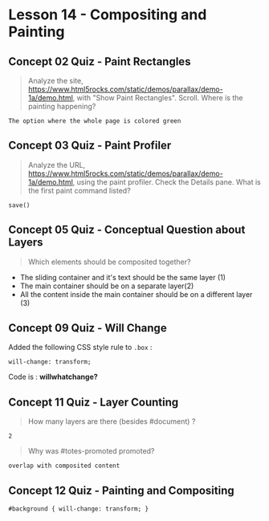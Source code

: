 # Lesson 14 - Compositing and Painting

## Concept 02 Quiz - Paint Rectangles

> Analyze the site, https://www.html5rocks.com/static/demos/parallax/demo-1a/demo.html, with "Show Paint Rectangles". Scroll. Where is the painting happening?

`The option where the whole page is colored green`

## Concept 03 Quiz - Paint Profiler

> Analyze the URL, https://www.html5rocks.com/static/demos/parallax/demo-1a/demo.html, using the paint profiler. Check the Details pane. What is the first paint command listed?

`save()`

## Concept 05 Quiz - Conceptual Question about Layers

> Which elements should be composited together?

- The sliding container and it's text should be the same layer (1)
- The main container should be on a separate layer(2)
- All the content inside the main container should be on a different layer (3)

## Concept 09 Quiz - Will Change

Added the following CSS style rule to `.box` :

`will-change: transform;`

Code is : **willwhatchange?**  

## Concept 11 Quiz - Layer Counting

> How many layers are there (besides #document) ?

`2`

> Why was #totes-promoted promoted?

`overlap with composited content`

## Concept 12 Quiz - Painting and Compositing

`#background {
	will-change: transform;
}`